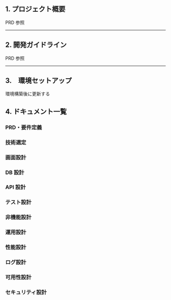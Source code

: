 ## 1. プロジェクト概要

PRD 参照

---

## 2. 開発ガイドライン

PRD 参照

---

## 3.　環境セットアップ

環境構築後に更新する

## 4. ドキュメント一覧

### PRD・要件定義

### 技術選定

### 画面設計

### DB 設計

### API 設計

### テスト設計

### 非機能設計

### 運用設計

### 性能設計

### ログ設計

### 可用性設計

### セキュリティ設計
